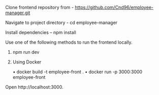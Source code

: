 Clone frontend repository from - https://github.com/Cnd96/employee-manager.git

Navigate to project directory - cd employee-manager

Install dependencies – npm install

Use one of the following methods to run the frontend locally.

1. npm run dev
2. Using Docker

   • docker build -t employee-front .
   • docker run -p 3000:3000 employee-front

Open http://localhost:3000.
